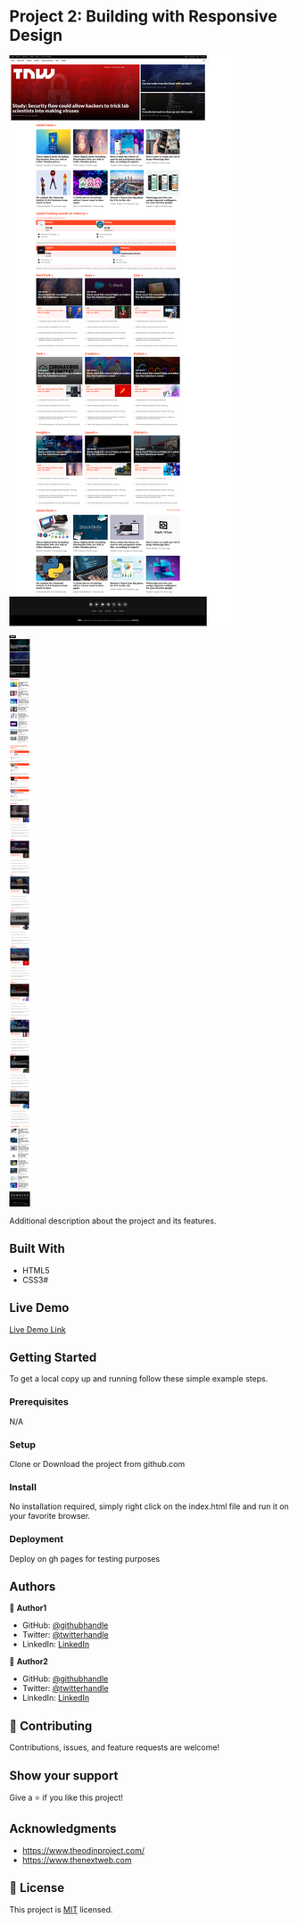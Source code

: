 # Project 2: Building with Responsive Design

![screenshot](./Desktop.jpg)

![screenshot](./Mobile.jpg)

Additional description about the project and its features.

## Built With

- HTML5
- CSS3#


## Live Demo

[Live Demo Link](https://oxenprogrammer.github.io/new-york-times-clone/)


## Getting Started


To get a local copy up and running follow these simple example steps.

### Prerequisites
N/A

### Setup
Clone or Download the project from github.com
### Install
No installation required, simply right click on the index.html file and run it on your favorite browser.

### Deployment
Deploy on gh pages for testing purposes



## Authors

👤 **Author1**

- GitHub: [@githubhandle](https://github.com/oxenprogrammer)
- Twitter: [@twitterhandle](https://twitter.com/ox_emmy)
- LinkedIn: [LinkedIn](https://www.linkedin.com/in/emanuel-okello-1217b4b3/)

👤 **Author2**

- GitHub: [@githubhandle](https://github.com/aliciapaz)
- Twitter: [@twitterhandle](https://twitter.com/aliciap38180090 )
- LinkedIn: [LinkedIn](https://www.linkedin.com/in/alicia-rojas-71468418a/ )

## 🤝 Contributing

Contributions, issues, and feature requests are welcome!


## Show your support

Give a ⭐️ if you like this project!

## Acknowledgments

- https://www.theodinproject.com/
- https://www.thenextweb.com

## 📝 License

This project is [MIT](./LICENSE.txt) licensed.